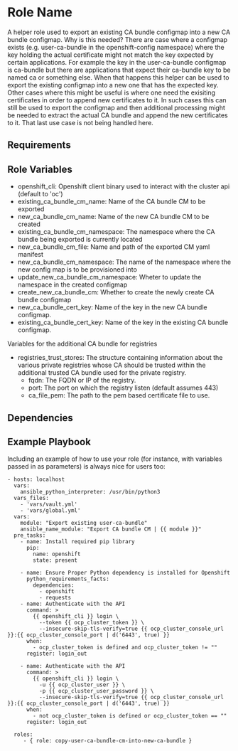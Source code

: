 Role Name
=========

A helper role used to export an existing CA bundle configmap into a new CA bundle configmap.
Why is this needed? There are case where a configmap exists (e.g. user-ca-bundle in the openshift-config namespace) where the key holding the actual certificate might not match the key expected by certain applications. For example the key in the user-ca-bundle configmap is ca-bundle but there are applications that expect their ca-bundle key to be named ca or something else. When that happens this helper can be used to export the existing configmap into a new one that has the expected key. 
Other cases where this might be useful is where one need the exisiting certificates in order to append new certificates to it. In such cases this can still be used to export the configmap and then additional processing might be needed to extract the actual CA bundle and append the new certificates to it. That last use case is not being handled here. 

Requirements
------------


Role Variables
--------------

- openshift_cli: Openshift client binary used to interact with the cluster api (default to 'oc')
- existing_ca_bundle_cm_name: Name of the CA bundle CM to be exported
- new_ca_bundle_cm_name: Name of the new CA bundle CM to be created
- existing_ca_bundle_cm_namespace: The namespace where the CA bundle being exported is currently located
- new_ca_bundle_cm_file: Name and path of the exported CM yaml manifest 
- new_ca_bundle_cm_namespace: The name of the namespace where the new config map is to be provisioned into
- update_new_ca_bundle_cm_namespace: Wheter to update the namespace in the created configmap
- create_new_ca_bundle_cm: Whether to create the newly create CA bundle configmap
- new_ca_bundle_cert_key: Name of the key in the new CA bundle configmap.
- existing_ca_bundle_cert_key: Name of the key in the existing CA bundle configmap.

Variables for the additional CA bundle for registries
- registries_trust_stores: The structure containing information about the various private registries whose CA should be trusted within the additional trusted CA bundle used for the private registry.
   - fqdn: The FQDN or IP of the registry.
   - port: The port on which the registry listen (default assumes 443)
   - ca_file_pem: The path to the pem based certificate file to use.
      
Dependencies
------------


Example Playbook
----------------

Including an example of how to use your role (for instance, with variables passed in as parameters) is always nice for users too:

    - hosts: localhost
      vars:
        ansible_python_interpreter: /usr/bin/python3
      vars_files:
        - 'vars/vault.yml'
        - 'vars/global.yml'
      vars:
        module: "Export existing user-ca-bundle"
        ansible_name_module: "Export CA bundle CM | {{ module }}" 
      pre_tasks:
        - name: Install required pip library
          pip:
            name: openshift
            state: present

        - name: Ensure Proper Python dependency is installed for Openshift
          python_requirements_facts:
            dependencies:
              - openshift
              - requests
        - name: Authenticate with the API
          command: >
            {{ openshift_cli }} login \
              --token {{ ocp_cluster_token }} \
              --insecure-skip-tls-verify=true {{ ocp_cluster_console_url }}:{{ ocp_cluster_console_port | d('6443', true) }}
          when:
            - ocp_cluster_token is defined and ocp_cluster_token != ""
          register: login_out

        - name: Authenticate with the API
          command: >
            {{ openshift_cli }} login \
              -u {{ ocp_cluster_user }} \
              -p {{ ocp_cluster_user_password }} \
              --insecure-skip-tls-verify=true {{ ocp_cluster_console_url }}:{{ ocp_cluster_console_port | d('6443', true) }}
          when:
            - not ocp_cluster_token is defined or ocp_cluster_token == ""
          register: login_out

      roles:
         - { role: copy-user-ca-bundle-cm-into-new-ca-bundle }

